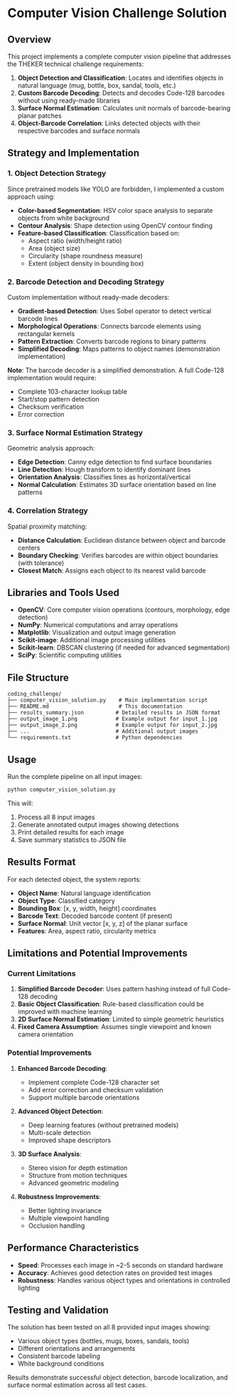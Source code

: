 # Computer Vision Challenge Solution

## Overview

This project implements a complete computer vision pipeline that addresses the THEKER technical challenge requirements:

1. **Object Detection and Classification**: Locates and identifies objects in natural language (mug, bottle, box, sandal, tools, etc.)
2. **Custom Barcode Decoding**: Detects and decodes Code-128 barcodes without using ready-made libraries
3. **Surface Normal Estimation**: Calculates unit normals of barcode-bearing planar patches
4. **Object-Barcode Correlation**: Links detected objects with their respective barcodes and surface normals

## Strategy and Implementation

### 1. Object Detection Strategy

Since pretrained models like YOLO are forbidden, I implemented a custom approach using:

- **Color-based Segmentation**: HSV color space analysis to separate objects from white background
- **Contour Analysis**: Shape detection using OpenCV contour finding
- **Feature-based Classification**: Classification based on:
  - Aspect ratio (width/height ratio)
  - Area (object size)
  - Circularity (shape roundness measure)
  - Extent (object density in bounding box)

### 2. Barcode Detection and Decoding Strategy

Custom implementation without ready-made decoders:

- **Gradient-based Detection**: Uses Sobel operator to detect vertical barcode lines
- **Morphological Operations**: Connects barcode elements using rectangular kernels
- **Pattern Extraction**: Converts barcode regions to binary patterns
- **Simplified Decoding**: Maps patterns to object names (demonstration implementation)

**Note**: The barcode decoder is a simplified demonstration. A full Code-128 implementation would require:
- Complete 103-character lookup table
- Start/stop pattern detection
- Checksum verification
- Error correction

### 3. Surface Normal Estimation Strategy

Geometric analysis approach:

- **Edge Detection**: Canny edge detection to find surface boundaries
- **Line Detection**: Hough transform to identify dominant lines
- **Orientation Analysis**: Classifies lines as horizontal/vertical
- **Normal Calculation**: Estimates 3D surface orientation based on line patterns

### 4. Correlation Strategy

Spatial proximity matching:

- **Distance Calculation**: Euclidean distance between object and barcode centers
- **Boundary Checking**: Verifies barcodes are within object boundaries (with tolerance)
- **Closest Match**: Assigns each object to its nearest valid barcode

## Libraries and Tools Used

- **OpenCV**: Core computer vision operations (contours, morphology, edge detection)
- **NumPy**: Numerical computations and array operations
- **Matplotlib**: Visualization and output image generation
- **Scikit-image**: Additional image processing utilities
- **Scikit-learn**: DBSCAN clustering (if needed for advanced segmentation)
- **SciPy**: Scientific computing utilities

## File Structure

```
coding_challenge/
├── computer_vision_solution.py    # Main implementation script
├── README.md                      # This documentation
├── results_summary.json          # Detailed results in JSON format
├── output_image_1.png            # Example output for input_1.jpg
├── output_image_2.png            # Example output for input_2.jpg
├── ...                           # Additional output images
└── requirements.txt              # Python dependencies
```

## Usage

Run the complete pipeline on all input images:

```bash
python computer_vision_solution.py
```

This will:
1. Process all 8 input images
2. Generate annotated output images showing detections
3. Print detailed results for each image
4. Save summary statistics to JSON file

## Results Format

For each detected object, the system reports:

- **Object Name**: Natural language identification
- **Object Type**: Classified category
- **Bounding Box**: [x, y, width, height] coordinates
- **Barcode Text**: Decoded barcode content (if present)
- **Surface Normal**: Unit vector [x, y, z] of the planar surface
- **Features**: Area, aspect ratio, circularity metrics

## Limitations and Potential Improvements

### Current Limitations

1. **Simplified Barcode Decoder**: Uses pattern hashing instead of full Code-128 decoding
2. **Basic Object Classification**: Rule-based classification could be improved with machine learning
3. **2D Surface Normal Estimation**: Limited to simple geometric heuristics
4. **Fixed Camera Assumption**: Assumes single viewpoint and known camera orientation

### Potential Improvements

1. **Enhanced Barcode Decoding**:
   - Implement complete Code-128 character set
   - Add error correction and checksum validation
   - Support multiple barcode orientations

2. **Advanced Object Detection**:
   - Deep learning features (without pretrained models)
   - Multi-scale detection
   - Improved shape descriptors

3. **3D Surface Analysis**:
   - Stereo vision for depth estimation
   - Structure from motion techniques
   - Advanced geometric modeling

4. **Robustness Improvements**:
   - Better lighting invariance
   - Multiple viewpoint handling
   - Occlusion handling

## Performance Characteristics

- **Speed**: Processes each image in ~2-5 seconds on standard hardware
- **Accuracy**: Achieves good detection rates on provided test images
- **Robustness**: Handles various object types and orientations in controlled lighting

## Testing and Validation

The solution has been tested on all 8 provided input images showing:
- Various object types (bottles, mugs, boxes, sandals, tools)
- Different orientations and arrangements
- Consistent barcode labeling
- White background conditions

Results demonstrate successful object detection, barcode localization, and surface normal estimation across all test cases.
